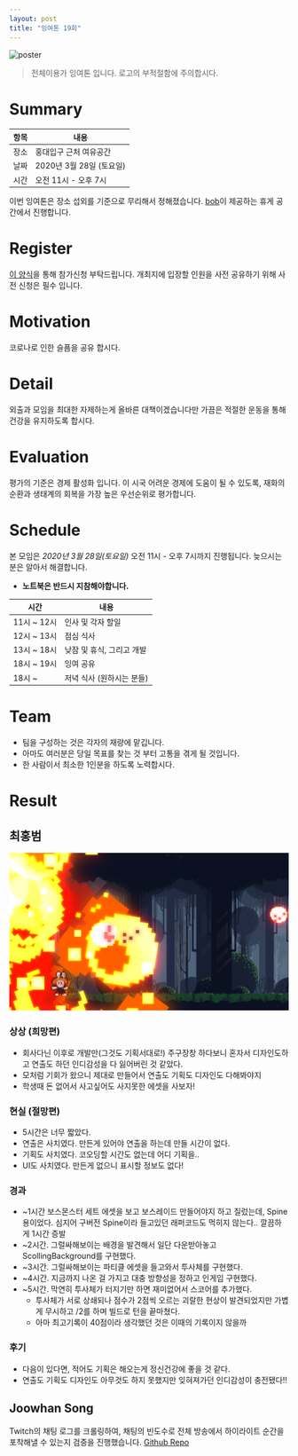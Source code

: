 ```yaml
---
layout: post
title: "잉여톤 19회"
---
```


![poster](/images/19/yyt_19.png)

> 전체이용가 잉여톤 입니다. 로고의 부적절함에 주의합시다.

# Summary

| 항목 | 내용                     |
| ---- | ------------------------ |
| 장소 | 홍대입구 근처 여유공간   |
| 날짜 | 2020년 3월 28일 (토요일) |
| 시간 | 오전 11시 - 오후 7시     |

이번 잉여톤은 장소 섭외를 기준으로 무리해서 정해졌습니다.
[bob](https://github.com/doodoori2)이 제공하는 휴게 공간에서 진행합니다.

# Register

[이 양식](https://doodoori2.typeform.com/to/sBPS82)을 통해 참가신청 부탁드립니다. 개최지에 입장할 인원을 사전 공유하기 위해 사전 신청은 필수 입니다.

# Motivation

코로나로 인한 슬픔을 공유 합시다.

# Detail

외출과 모임을 최대한 자제하는게 올바른 대책이겠습니다만
가끔은 적절한 운동을 통해 건강을 유지하도록 합시다.

# Evaluation

평가의 기준은 경제 활성화 입니다.
이 시국 어려운 경제에 도움이 될 수 있도록, 재화의 순환과 생태계의 회복을 가장 높은 우선순위로 평가합니다.

# Schedule

본 모임은 _2020년 3월 28일(토요일)_ 오전 11시 - 오후 7시까지 진행됩니다. 늦으시는 분은 알아서 해결합니다.

- **노트북은 반드시 지참해야합니다.**

| 시간        | 내용                      |
| ----------- | ------------------------- |
| 11시 ~ 12시 | 인사 및 각자 할일         |
| 12시 ~ 13시 | 점심 식사                 |
| 13시 ~ 18시 | 낮잠 및 휴식, 그리고 개발 |
| 18시 ~ 19시 | 잉여 공유                 |
| 18시 ~      | 저녁 식사 (원하시는 분들) |

# Team

- 팀을 구성하는 것은 각자의 재량에 맡깁니다.
- 아마도 여러분은 당일 목표를 찾는 것 부터 고통을 겪게 될 것입니다.
- 한 사람이서 최소한 1인분을 하도록 노력합시다.

# Result

## 최홍범

![chb](/images/19/yyt_19_chb.png)

### 상상 (희망편)

- 회사다닌 이후로 개발만(그것도 기획서대로!) 주구장창 하다보니 혼자서 디자인도하고 연출도 하던 인디감성을 다 잃어버린 것 같았다.
- 모처럼 기회가 왔으니 제대로 만들어서 연출도 기획도 디자인도 다해봐야지
- 학생때 돈 없어서 사고싶어도 사지못한 에셋을 사보자!

### 현실 (절망편)

- 5시간은 너무 짧았다.
- 연출은 사치였다. 만든게 있어야 연출을 하는데 만들 시간이 없다.
- 기획도 사치였다. 코오딩할 시간도 없는데 어디 기획을..
- UI도 사치였다. 만든게 없으니 표시할 정보도 없다!

### 경과

- ~1시간 보스몬스터 세트 에셋을 보고 보스레이드 만들어야지 하고 질렀는데, Spine용이었다. 심지어 구버전 Spine이라 들고있던 래퍼코드도 먹히지 않는다.. 깔끔하게 1시간 증발
- ~2시간. 그럴싸해보이는 배경을 발견해서 일단 다운받아놓고 ScollingBackground를 구현했다.
- ~3시간. 그럴싸해보이는 파티클 에셋을 들고와서 투사체를 구현했다.
- ~4시간. 지금까지 나온 걸 가지고 대충 방향성을 정하고 인게임 구현했다.
- ~5시간. 막연히 투사체가 터지기만 하면 재미없어서 스코어를 추가했다.
  - 투사체가 서로 상쇄되나 점수가 2점씩 오르는 괴랄한 현상이 발견되었지만 가볍게 무시하고 /2를 하며 빌드로 턴을 끝마쳤다.
  - 아마 최고기록이 40점이라 생각했던 것은 이때의 기록이지 않을까

### 후기

- 다음이 있다면, 적어도 기획은 해오는게 정신건강에 좋을 것 같다.
- 연출도 기획도 디자인도 아무것도 하지 못했지만 잊혀져가던 인디감성이 충전됐다!!

## Joowhan Song

Twitch의 채팅 로그를 크롤링하여, 채팅의 빈도수로 전체 방송에서 하이라이트 순간을 포착해낼 수 있는지 검증을 진행했습니다. [Github Repo](https://github.com/Joovvhan/twitch-clip-maker)
